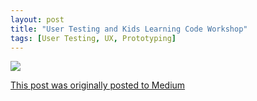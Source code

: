 ```yaml
---
layout: post
title: "User Testing and Kids Learning Code Workshop"
tags: [User Testing, UX, Prototyping]
---
```

![](https://miro.medium.com/v2/resize:fit:1280/format:webp/1*OpTo9JWPwV0nQ5-Q1ZSTAw.jpeg)

[This post was originally posted to Medium](https://medium.com/gaiablogs/user-testing-and-kids-learning-code-workshop-5875f004720a)

